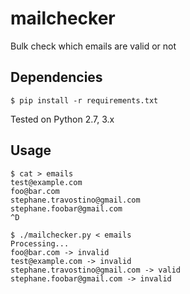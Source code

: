 # mailchecker

Bulk check which emails are valid or not

## Dependencies

    $ pip install -r requirements.txt

Tested on Python 2.7, 3.x

## Usage

    $ cat > emails
    test@example.com
    foo@bar.com
    stephane.travostino@gmail.com
    stephane.foobar@gmail.com
    ^D
    
    $ ./mailchecker.py < emails
    Processing...
    foo@bar.com -> invalid
    test@example.com -> invalid
    stephane.travostino@gmail.com -> valid
    stephane.foobar@gmail.com -> invalid


